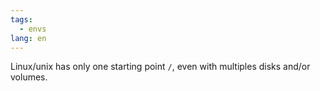 ```yaml
---
tags:
  - envs
lang: en
---
```


Linux/unix has only one starting point `/`, even with multiples disks and/or volumes.
